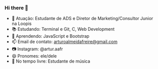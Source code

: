### Hi there 👋

- 🔭 Atuação: Estudante de ADS e Diretor de Marketing/Consultor Junior na Loopis
- 📚 Estudando: Terminal e Git, C, Web Development
- 🌱 Aprendendo: JavaScript e Bootstrap
- 📫 Email de contato: arturoalmeidafreire@gmail.com
- 📷 Instagram: @artur.aafr
- 😄 Pronomes: ele/dele
- 🎸 No tempo livre: Estudante de música
